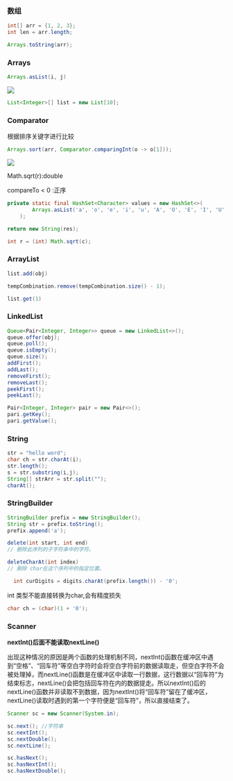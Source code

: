 

### 数组

```java
int[] arr = {1, 2, 3};
int len = arr.length;

Arrays.toString(arr);
```







### Arrays

```java
Arrays.asList(i, j)
```











![](https://raw.githubusercontent.com/matt17du/img/main/img/20210325100057.png)













```java
List<Integer>[] list = new List[10];
```













### Comparator



根据排序关键字进行比较

```java
Arrays.sort(arr, Comparator.comparingInt(o -> o[1]));
```





![](https://raw.githubusercontent.com/matt17du/img/main/img/20210325092202.png)







Math.sqrt(r):double



compareTo < 0 :正序



```java
private static final HashSet<Character> values = new HashSet<>(
        Arrays.asList('a', 'o', 'e', 'i', 'u', 'A', 'O', 'E', 'I', 'U')
    ); 
```





```java
return new String(res);

int r = (int) Math.sqrt(c);
```







### ArrayList



```java
list.add(obj)
```



```java
tempCombination.remove(tempCombination.size() - 1);
```

```java
list.get(1)
```





### LinkedList

```java
Queue<Pair<Integer, Integer>> queue = new LinkedList<>();
queue.offer(obj);
queue.poll();
queue.isEmpty();
queue.size();
addFirst();
addLast();
removeFirst();
removeLast();
peekFirst();
peekLast();
```

```java
Pair<Integer, Integer> pair = new Pair<>();
pari.getKey();
pari.getValue();
```







### String

```java
str = "hello word";
char ch = str.charAt(i);
str.length();
s = str.substring(i,j);
String[] strArr = str.split("");
charAt();
```









### StringBuilder



```java
StringBuilder prefix = new StringBuilder();
String str = prefix.toString();
prefix.append('a');
```





```java
delete(int start, int end) 
// 删除此序列的子字符串中的字符。 
```





```java
deleteCharAt(int index) 
// 删除 char在这个序列中的指定位置。
```



```java
  int curDigits = digits.charAt(prefix.length()) - '0';
```

int 类型不能直接转换为char,会有精度损失

```java
char ch = (char)(1 + '0');
```











### Scanner



**nextInt()后面不能读取nextLine()**

出现这种情况的原因是两个函数的处理机制不同，nextInt()函数在缓冲区中遇到“空格”、“回车符”等空白字符时会将空白字符前的数据读取走，但空白字符不会被处理掉，而nextLine()函数是在缓冲区中读取一行数据，这行数据以“回车符”为结束标志，nextLine()会把包括回车符在内的数据提走。所以nextInt()后的nextLine()函数并非读取不到数据，因为nextInt()将“回车符”留在了缓冲区，nextLine()读取时遇到的第一个字符便是“回车符”，所以直接结束了。



```java
Scanner sc = new Scanner(System.in);

sc.next(); //字符串
sc.nextInt();
sc.nextDouble();
sc.nextLine();
```



```java
sc.hasNext();
sc.hasNextInt();
sc.hasNextDouble();
```










